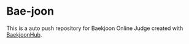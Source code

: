 # Bae-joon
This is a auto push repository for Baekjoon Online Judge created with [BaekjoonHub](https://github.com/BaekjoonHub/BaekjoonHub).
